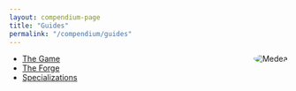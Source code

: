 ```yaml
---
layout: compendium-page
title: "Guides"
permalink: "/compendium/guides"
---
```


<span style="float: right;">
  <img {% include independently-sized-image-properties.html path="/assets/img/other/medea.gif" %} alt="Medea" style="border-radius: 100%;" />
</span>

- [The Game](guide)
- [The Forge](forge)
- [Specializations](specializations)
